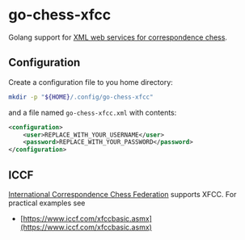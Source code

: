 # go-chess-xfcc

Golang support for [XML web services for correspondence chess](https://www.bennedik.de/xfcc/).

## Configuration

Create a configuration file to you home directory:

```bash
mkdir -p "${HOME}/.config/go-chess-xfcc"
```

and a file named `go-chess-xfcc.xml` with contents:

```xml
<configuration>
	<user>REPLACE_WITH_YOUR_USERNAME</user>
	<password>REPLACE_WITH_YOUR_PASSWORD</password>
</configuration>
```

## ICCF

[International Correspondence Chess Federation](https://www.iccf.com/) supports XFCC. For practical examples see

- [https://www.iccf.com/xfccbasic.asmx](https://www.iccf.com/xfccbasic.asmx)
